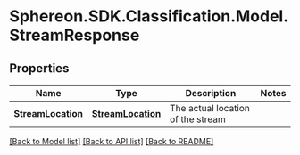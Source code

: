 # Sphereon.SDK.Classification.Model.StreamResponse
## Properties

Name | Type | Description | Notes
------------ | ------------- | ------------- | -------------
**StreamLocation** | [**StreamLocation**](StreamLocation.md) | The actual location of the stream | 

[[Back to Model list]](../README.md#documentation-for-models) [[Back to API list]](../README.md#documentation-for-api-endpoints) [[Back to README]](../README.md)

